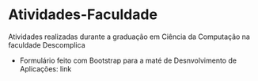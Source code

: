 # Atividades-Faculdade

Atividades realizadas durante a graduação em Ciência da Computação na faculdade Descomplica

* Formulário feito com Bootstrap para a maté de Desnvolvimento de Aplicações: link 
